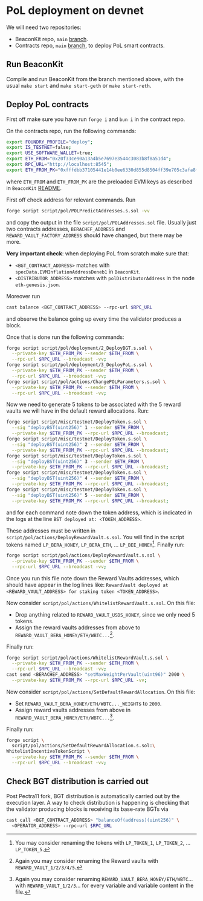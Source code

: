 # PoL deployment on devnet

We will need two repositories:

- BeaconKit repo, `main`
  [branch](https://github.com/berachain/beacon-kit/tree/main).
- Contracts repo, `main`
  [branch](https://github.com/berachain/contracts/tree/main), to deploy PoL
  smart contracts.

## Run BeaconKit

Compile and run BeaconKit from the branch mentioned above, with the usual
`make start` and `make start-geth` or `make start-reth`.

## Deploy PoL contracts

First off make sure you have run `forge i` and `bun i` in the contract repo.

On the contracts repo, run the following commands:

```bash
export FOUNDRY_PROFILE="deploy";
export IS_TESTNET=false;
export USE_SOFTWARE_WALLET=true;
export ETH_FROM="0x20f33ce90a13a4b5e7697e3544c3083b8f8a51d4";
export RPC_URL="http://localhost:8545";
export ETH_FROM_PK="0xfffdbb37105441e14b0ee6330d855d8504ff39e705c3afa8f859ac9865f99306";
```

where `ETH_FROM` and `ETH_FROM_PK` are the preloaded EVM keys as described in
`BeaconKit`
[README](https://github.com/berachain/beacon-kit/blob/main/README.md).

First off check address for relevant commands. Run

```bash
forge script script/pol/POLPredictAddresses.s.sol -vv
```

and copy the output in the file `script/pol/POLAddresses.sol` file. Usually
just two contracts addresses, `BERACHEF_ADDRESS` and
`REWARD_VAULT_FACTORY_ADDRESS` should have changed, but there may be more.

**Very important check**: when deploying PoL from scratch make sure that:

- `<BGT_CONTRACT_ADDRESS>` matches with `specData.EVMInflationAddressDeneb1` in `BeaconKit`.
- `<DISTRIBUTOR_ADDRESS>` matches with `polDistributorAddress` in the node `eth-genesis.json`.

Moreover run

```bash
cast balance <BGT_CONTRACT_ADDRESS> --rpc-url $RPC_URL
```

and observe the balance going up every time the validator produces a block.

Once that is done run the following commands:

```bash
forge script script/pol/deployment/2_DeployBGT.s.sol \
  --private-key $ETH_FROM_PK --sender $ETH_FROM \
  --rpc-url $RPC_URL --broadcast -vv;
forge script script/pol/deployment/3_DeployPoL.s.sol \
  --private-key $ETH_FROM_PK --sender $ETH_FROM \
  --rpc-url $RPC_URL --broadcast -vv;
forge script script/pol/actions/ChangePOLParameters.s.sol \
  --private-key $ETH_FROM_PK --sender $ETH_FROM \
  --rpc-url $RPC_URL --broadcast -vv;
```

Now we need to generate 5 tokens to be associated with the 5 reward vaults we
will have in the default reward allocations. Run:

```bash
forge script script/misc/testnet/DeployToken.s.sol \
  --sig "deployBST(uint256)" 1 --sender $ETH_FROM \
  --private-key $ETH_FROM_PK --rpc-url $RPC_URL --broadcast;
forge script script/misc/testnet/DeployToken.s.sol \
  --sig "deployBST(uint256)" 2 --sender $ETH_FROM \
  --private-key $ETH_FROM_PK --rpc-url $RPC_URL --broadcast;
forge script script/misc/testnet/DeployToken.s.sol \
  --sig "deployBST(uint256)" 3 --sender $ETH_FROM \
  --private-key $ETH_FROM_PK --rpc-url $RPC_URL --broadcast;
forge script script/misc/testnet/DeployToken.s.sol \
  --sig "deployBST(uint256)" 4 --sender $ETH_FROM \
  --private-key $ETH_FROM_PK --rpc-url $RPC_URL --broadcast;
forge script script/misc/testnet/DeployToken.s.sol \
  --sig "deployBST(uint256)" 5 --sender $ETH_FROM \
  --private-key $ETH_FROM_PK --rpc-url $RPC_URL --broadcast;
```

and for each command note down the token address, which is indicated in the
logs at the line `BST deployed at: <TOKEN_ADDRESS>`.

These addresses must be written in
`script/pol/actions/DeployRewardVault.s.sol`. You will find in the script
tokens named `LP_BERA_HONEY`, `LP_BERA_ETH`, ... `LP_BEE_HONEY`[^1]. Finally
run:

```bash
forge script script/pol/actions/DeployRewardVault.s.sol \
  --private-key $ETH_FROM_PK --sender $ETH_FROM \
  --rpc-url $RPC_URL --broadcast -vv;
```

Once you run this file note down the Reward Vaults addresses, which should have
appear in the log lines like:
`RewardVault deployed at <REWARD_VAULT_ADDRESS> for staking token <TOKEN_ADDRESS>`.

Now consider `script/pol/actions/WhitelistRewardVault.s.sol`. On this file:

- Drop anything related to `REWARD_VAULT_USDS_HONEY`, since we only need 5 tokens.
- Assign the reward vaults addresses from above to `REWARD_VAULT_BERA_HONEY/ETH/WBTC...`[^2].

Finally run:

```bash
forge script script/pol/actions/WhitelistRewardVault.s.sol \
  --private-key $ETH_FROM_PK --sender $ETH_FROM \
  --rpc-url $RPC_URL --broadcast -vv;
cast send <BERACHEF_ADDRESS> "setMaxWeightPerVault(uint96)" 2000 \
  --private-key $ETH_FROM_PK --rpc-url $RPC_URL -vv;
```

Now consider `script/pol/actions/SetDefaultRewardAllocation`. On this file:

- Set `REWARD_VAULT_BERA_HONEY/ETH/WBTC..._WEIGHT`s to `2000`.
- Assign reward vaults addresses from above in
  `REWARD_VAULT_BERA_HONEY/ETH/WBTC...`[^3].

Finally run:

```bash
forge script \
  script/pol/actions/SetDefaultRewardAllocation.s.sol:\
WhitelistIncentiveTokenScript \
  --private-key $ETH_FROM_PK --sender $ETH_FROM \
  --rpc-url $RPC_URL --broadcast -vv;
```

## Check BGT distribution is carried out

Post Pectra11 fork, BGT distribution is automatically carried out by the
execution layer. A way to check distribution is happening is checking that the
validator producing blocks is receiving its base-rate BGTs via

```bash
cast call <BGT_CONTRACT_ADDRESS> "balanceOf(address)(uint256)" \
  <OPERATOR_ADDRESS> --rpc-url $RPC_URL
```

[^1]: You may consider renaming the tokens with `LP_TOKEN_1`, `LP_TOKEN_2`, ... `LP_TOKEN_5`.
[^2]: Again you may consider renaming the Reward vaults with `REWARD_VAULT_1/2/3/4/5`.
[^3]: Again you may consider renaming `REWARD_VAULT_BERA_HONEY/ETH/WBTC`... with `REWARD_VAULT_1/2/3`... for every variable and variable content in the file.
